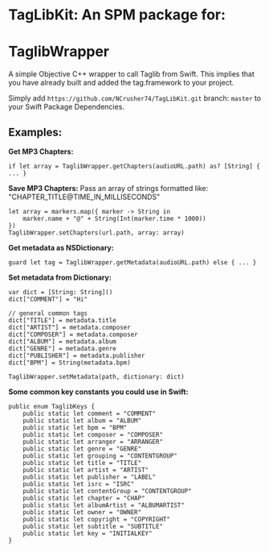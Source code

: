# TagLibKit: An SPM package for:

# TaglibWrapper
A simple Objective C++ wrapper to call Taglib from Swift. This implies that you have already built and added the tag.framework to your project.

Simply add `https://github.com/NCrusher74/TagLibKit.git` branch: `master` to your Swift Package Dependencies.


## Examples:

**Get MP3 Chapters:**
```
if let array = TaglibWrapper.getChapters(audioURL.path) as? [String] { ... }
```
**Save MP3 Chapters:**
Pass an array of strings formatted like: "CHAPTER_TITLE@TIME_IN_MILLISECONDS"
```
let array = markers.map({ marker -> String in
    marker.name + "@" + String(Int(marker.time * 1000))
})
TaglibWrapper.setChapters(url.path, array: array)
```
**Get metadata as NSDictionary:**
```
guard let tag = TaglibWrapper.getMetadata(audioURL.path) else { ... }
```

**Set metadata from Dictionary:**
```
var dict = [String: String]()
dict["COMMENT"] = "Hi"

// general common tags
dict["TITLE"] = metadata.title
dict["ARTIST"] = metadata.composer
dict["COMPOSER"] = metadata.composer
dict["ALBUM"] = metadata.album
dict["GENRE"] = metadata.genre
dict["PUBLISHER"] = metadata.publisher
dict["BPM"] = String(metadata.bpm)

TaglibWrapper.setMetadata(path, dictionary: dict)
```

**Some common key constants you could use in Swift:**
```
public enum TaglibKeys {
	public static let comment = "COMMENT"
	public static let album = "ALBUM"
	public static let bpm = "BPM"
	public static let composer = "COMPOSER"
	public static let arranger = "ARRANGER"
	public static let genre = "GENRE"
	public static let grouping = "CONTENTGROUP"
	public static let title = "TITLE"
	public static let artist = "ARTIST"
	public static let publisher = "LABEL"
	public static let isrc = "ISRC"
	public static let contentGroup = "CONTENTGROUP"
	public static let chapter = "CHAP"
	public static let albumArtist = "ALBUMARTIST"
	public static let owner = "OWNER"
	public static let copyright = "COPYRIGHT"
	public static let subtitle = "SUBTITLE"
	public static let key = "INITIALKEY"
}
```
